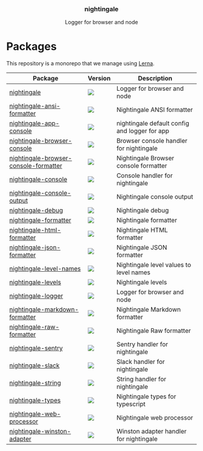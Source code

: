 <h3 align="center">
  nightingale
</h3>

<p align="center">
  Logger for browser and node
</p>

<h1>Packages</h1>

This repository is a monorepo that we manage using [Lerna](https://github.com/lerna/lerna).

| Package | Version | Description |
|---------|---------|-------------|
| [nightingale](/packages/nightingale) | <a href="https://npmjs.org/package/nightingale"><img src="https://img.shields.io/npm/v/nightingale.svg?style=flat-square"></a> | Logger for browser and node
| [nightingale-ansi-formatter](/packages/nightingale-ansi-formatter) | <a href="https://npmjs.org/package/nightingale-ansi-formatter"><img src="https://img.shields.io/npm/v/nightingale-ansi-formatter.svg?style=flat-square"></a> | Nightingale ANSI formatter
| [nightingale-app-console](/packages/nightingale-app-console) | <a href="https://npmjs.org/package/nightingale-app-console"><img src="https://img.shields.io/npm/v/nightingale-app-console.svg?style=flat-square"></a> | nightingale default config and logger for app
| [nightingale-browser-console](/packages/nightingale-browser-console) | <a href="https://npmjs.org/package/nightingale-browser-console"><img src="https://img.shields.io/npm/v/nightingale-browser-console.svg?style=flat-square"></a> | Browser console handler for nightingale
| [nightingale-browser-console-formatter](/packages/nightingale-browser-console-formatter) | <a href="https://npmjs.org/package/nightingale-browser-console-formatter"><img src="https://img.shields.io/npm/v/nightingale-browser-console-formatter.svg?style=flat-square"></a> | Nightingale Browser console formatter
| [nightingale-console](/packages/nightingale-console) | <a href="https://npmjs.org/package/nightingale-console"><img src="https://img.shields.io/npm/v/nightingale-console.svg?style=flat-square"></a> | Console handler for nightingale
| [nightingale-console-output](/packages/nightingale-console-output) | <a href="https://npmjs.org/package/nightingale-console-output"><img src="https://img.shields.io/npm/v/nightingale-console-output.svg?style=flat-square"></a> | Nightingale console output
| [nightingale-debug](/packages/nightingale-debug) | <a href="https://npmjs.org/package/nightingale-debug"><img src="https://img.shields.io/npm/v/nightingale-debug.svg?style=flat-square"></a> | Nightingale debug
| [nightingale-formatter](/packages/nightingale-formatter) | <a href="https://npmjs.org/package/nightingale-formatter"><img src="https://img.shields.io/npm/v/nightingale-formatter.svg?style=flat-square"></a> | Nightingale formatter
| [nightingale-html-formatter](/packages/nightingale-html-formatter) | <a href="https://npmjs.org/package/nightingale-html-formatter"><img src="https://img.shields.io/npm/v/nightingale-html-formatter.svg?style=flat-square"></a> | Nightingale HTML formatter
| [nightingale-json-formatter](/packages/nightingale-json-formatter) | <a href="https://npmjs.org/package/nightingale-json-formatter"><img src="https://img.shields.io/npm/v/nightingale-json-formatter.svg?style=flat-square"></a> | Nightingale JSON formatter
| [nightingale-level-names](/packages/nightingale-level-names) | <a href="https://npmjs.org/package/nightingale-level-names"><img src="https://img.shields.io/npm/v/nightingale-level-names.svg?style=flat-square"></a> | Nightingale level values to level names
| [nightingale-levels](/packages/nightingale-levels) | <a href="https://npmjs.org/package/nightingale-levels"><img src="https://img.shields.io/npm/v/nightingale-levels.svg?style=flat-square"></a> | Nightingale levels
| [nightingale-logger](/packages/nightingale-logger) | <a href="https://npmjs.org/package/nightingale-logger"><img src="https://img.shields.io/npm/v/nightingale-logger.svg?style=flat-square"></a> | Logger for browser and node
| [nightingale-markdown-formatter](/packages/nightingale-markdown-formatter) | <a href="https://npmjs.org/package/nightingale-markdown-formatter"><img src="https://img.shields.io/npm/v/nightingale-markdown-formatter.svg?style=flat-square"></a> | Nightingale Markdown formatter
| [nightingale-raw-formatter](/packages/nightingale-raw-formatter) | <a href="https://npmjs.org/package/nightingale-raw-formatter"><img src="https://img.shields.io/npm/v/nightingale-raw-formatter.svg?style=flat-square"></a> | Nightingale Raw formatter
| [nightingale-sentry](/packages/nightingale-sentry) | <a href="https://npmjs.org/package/nightingale-sentry"><img src="https://img.shields.io/npm/v/nightingale-sentry.svg?style=flat-square"></a> | Sentry handler for nightingale
| [nightingale-slack](/packages/nightingale-slack) | <a href="https://npmjs.org/package/nightingale-slack"><img src="https://img.shields.io/npm/v/nightingale-slack.svg?style=flat-square"></a> | Slack handler for nightingale
| [nightingale-string](/packages/nightingale-string) | <a href="https://npmjs.org/package/nightingale-string"><img src="https://img.shields.io/npm/v/nightingale-string.svg?style=flat-square"></a> | String handler for nightingale
| [nightingale-types](/packages/nightingale-types) | <a href="https://npmjs.org/package/nightingale-types"><img src="https://img.shields.io/npm/v/nightingale-types.svg?style=flat-square"></a> | Nightingale types for typescript
| [nightingale-web-processor](/packages/nightingale-web-processor) | <a href="https://npmjs.org/package/nightingale-web-processor"><img src="https://img.shields.io/npm/v/nightingale-web-processor.svg?style=flat-square"></a> | Nightingale web processor
| [nightingale-winston-adapter](/packages/nightingale-winston-adapter) | <a href="https://npmjs.org/package/nightingale-winston-adapter"><img src="https://img.shields.io/npm/v/nightingale-winston-adapter.svg?style=flat-square"></a> | Winston adapter handler for nightingale

